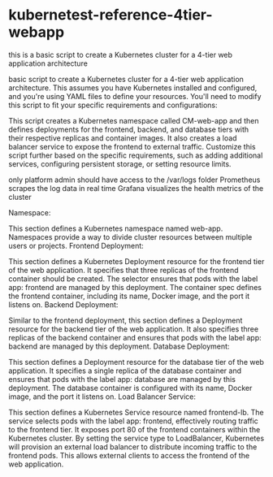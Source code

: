 # kubernetest-reference-4tier-webapp

this is a basic script to create a Kubernetes cluster for a 4-tier web application architecture

basic script to create a Kubernetes cluster for a 4-tier web application architecture. This assumes you have Kubernetes installed and configured, and you're using YAML files to define your resources. You'll need to modify this script to fit your specific requirements and configurations:

This script creates a Kubernetes namespace called CM-web-app and then defines deployments for the frontend, backend, and database tiers with their respective replicas and container images. It also creates a load balancer service to expose the frontend to external traffic. Customize this script further based on the specific requirements, such as adding additional services, configuring persistent storage, or setting resource limits.

only platform admin should have access to the /var/logs folder 
Prometheus scrapes the log data in real time
Grafana visualizes the health metrics of the cluster

Namespace:

This section defines a Kubernetes namespace named web-app. Namespaces provide a way to divide cluster resources between multiple users or projects.
Frontend Deployment:

This section defines a Kubernetes Deployment resource for the frontend tier of the web application.
It specifies that three replicas of the frontend container should be created.
The selector ensures that pods with the label app: frontend are managed by this deployment.
The container spec defines the frontend container, including its name, Docker image, and the port it listens on.
Backend Deployment:

Similar to the frontend deployment, this section defines a Deployment resource for the backend tier of the web application.
It also specifies three replicas of the backend container and ensures that pods with the label app: backend are managed by this deployment.
Database Deployment:

This section defines a Deployment resource for the database tier of the web application.
It specifies a single replica of the database container and ensures that pods with the label app: database are managed by this deployment.
The database container is configured with its name, Docker image, and the port it listens on.
Load Balancer Service:

This section defines a Kubernetes Service resource named frontend-lb.
The service selects pods with the label app: frontend, effectively routing traffic to the frontend tier.
It exposes port 80 of the frontend containers within the Kubernetes cluster.
By setting the service type to LoadBalancer, Kubernetes will provision an external load balancer to distribute incoming traffic to the frontend pods. This allows external clients to access the frontend of the web application.
